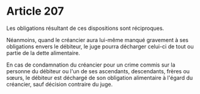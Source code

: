 # Article 207

Les obligations résultant de ces dispositions sont réciproques.

Néanmoins, quand le créancier aura lui-même manqué gravement à ses obligations envers le débiteur, le juge pourra décharger celui-ci de tout ou partie de la dette alimentaire.

En cas de condamnation du créancier pour un crime commis sur la personne du débiteur ou l'un de ses ascendants, descendants, frères ou sœurs, le débiteur est déchargé de son obligation alimentaire à l'égard du créancier, sauf décision contraire du juge.
